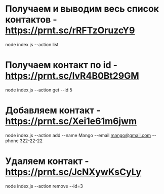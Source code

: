 # Получаем и выводим весь список контактов - https://prnt.sc/rRFTzOruzcY9

node index.js --action list

# Получаем контакт по id - https://prnt.sc/lvR4B0Bt29GM

node index.js --action get --id 5

# Добавляем контакт - https://prnt.sc/Xei1e61m6jwm

node index.js --action add --name Mango --email mango@gmail.com --phone
322-22-22

# Удаляем контакт - https://prnt.sc/JcNXywKsCyLy

node index.js --action remove --id=3
